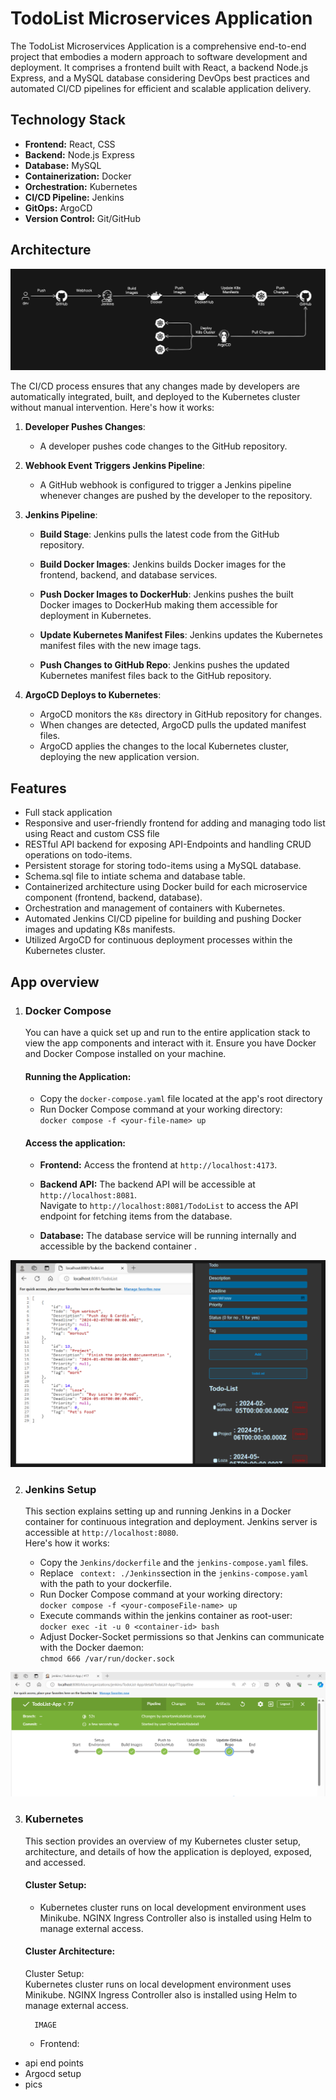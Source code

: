 # TodoList Microservices Application

The TodoList Microservices Application is a comprehensive end-to-end project that embodies a modern approach to software development and deployment. It comprises a frontend built with React, a backend Node.js Express, and a MySQL database considering DevOps best practices and automated CI/CD pipelines for efficient and scalable application delivery.



## Technology Stack

- **Frontend:** React, CSS
- **Backend:** Node.js Express
- **Database:** MySQL
- **Containerization:** Docker
- **Orchestration:** Kubernetes 
- **CI/CD Pipeline:** Jenkins
- **GitOps:** ArgoCD
- **Version Control:** Git/GitHub

## Architecture

![TodoList Arhcitecture](https://github.com/Omar-tarek3/Assets/blob/master/TodoList-pipeline.png)




The CI/CD process ensures that any changes made by developers are automatically integrated, built, and deployed to the Kubernetes cluster without manual intervention. Here's how it works:

1. **Developer Pushes Changes**: 
   - A developer pushes code changes to the GitHub repository.

2. **Webhook Event Triggers Jenkins Pipeline**: 
   - A GitHub webhook is configured to trigger a Jenkins pipeline whenever changes are pushed by the developer to the repository.

3. **Jenkins Pipeline**:
   - **Build Stage**: Jenkins pulls the latest code from the GitHub repository.
   - **Build Docker Images**: Jenkins builds Docker images for the frontend, backend, and database services.
   - **Push Docker Images to DockerHub**: Jenkins pushes the built Docker images to DockerHub making them accessible for deployment in Kubernetes.

   - **Update Kubernetes Manifest Files**: Jenkins updates the Kubernetes manifest files with the new image tags.

   - **Push Changes to GitHub Repo**: Jenkins pushes the updated Kubernetes manifest files back to the GitHub repository.

4. **ArgoCD Deploys to Kubernetes**:
   - ArgoCD monitors the `K8s` directory in GitHub repository for changes.
   - When changes are detected, ArgoCD pulls the updated manifest files.
   - ArgoCD applies the changes to the local Kubernetes cluster, deploying the new application version.



## Features
- Full stack application
- Responsive and user-friendly frontend for adding and managing todo list using React and custom CSS file
- RESTful API backend for exposing API-Endpoints and handling CRUD operations on todo-items.
- Persistent storage for storing todo-items using a MySQL database.
- Schema.sql file to intiate schema and database table.
- Containerized architecture using Docker build for each microservice component (frontend, backend, database).
- Orchestration and management of containers with Kubernetes.
- Automated Jenkins CI/CD pipeline for building and pushing Docker images and updating K8s manifests.
- Utilized ArgoCD for continuous deployment processes within the Kubernetes cluster.



## App overview 
1. ### Docker Compose
    You can have a quick set up and run to the entire application stack to view the app components and interact with it. Ensure you have Docker and Docker Compose installed on your machine.

   #### Running the Application:
   - Copy the `docker-compose.yaml` file located at the app's root directory
   - Run Docker Compose command at your working directory:\
    `docker compose -f <your-file-name> up `

   #### Access the application:  
   - **Frontend:** Access the frontend at `http://localhost:4173`.

   - **Backend API:** The backend API will be accessible at `http://localhost:8081`.\
    Navigate to `http://localhost:8081/TodoList` to access the API endpoint for fetching items from the database.
    - **Database:** The database service will be running internally and accessible by the backend container .


  
  
![front&back](
https://github.com/Omar-tarek3/Assets/blob/master/front-back-3.png)
 

2. ### Jenkins Setup
   This section explains setting up and running Jenkins in a Docker container for continuous integration and deployment. Jenkins server is accessible at `http://localhost:8080`. \
Here's how it works:
   
   - Copy the `Jenkins/dockerfile` and the `jenkins-compose.yaml` files.
   - Replace ` context: ./Jenkins`section in the `jenkins-compose.yaml` with the path to your dockerfile.
   - Run Docker Compose command at your working directory: \
   `docker compose -f <your-composeFile-name> up `
   - Execute commands within the jenkins container as root-user:\
    `docker exec -it -u 0 <container-id> bash `
   - Adjust Docker-Socket permissions so that Jenkins can communicate with the Docker daemon:\
    `chmod 666 /var/run/docker.sock`


![Jenkins](https://github.com/Omar-tarek3/Assets/blob/master/jenkins.png)
 

3. ### Kubernetes
   This section provides an overview of my Kubernetes cluster setup, architecture, and  details of how the application is deployed, exposed, and accessed.

   #### Cluster Setup:
      - Kubernetes cluster runs on local development environment uses Minikube. NGINX Ingress Controller also is installed using Helm to manage external access.

   #### Cluster Architecture:
   Cluster Setup:\
       Kubernetes cluster runs on local development environment uses Minikube. NGINX Ingress Controller also is installed using Helm to manage external access.
       
         IMAGE

      - Frontend: 

  


- api end points 
- Argocd setup
- pics 
